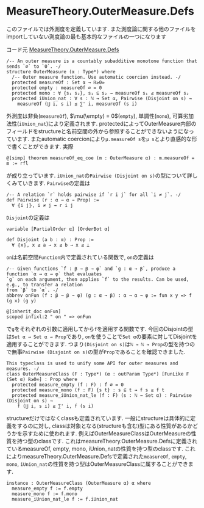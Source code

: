 MeasureTheory.OuterMeasure.Defs
============================================

このファイルでは外測度を定義しています. また測度論に関する他のファイルをimportしていない測度論の最も基本的なファイルの一つになります

コード元
[MeasureTheory.OuterMeasure.Defs](https://leanprover-community.github.io/mathlib4_docs/Mathlib/MeasureTheory/OuterMeasure/Defs.html)

``` lean4
/-- An outer measure is a countably subadditive monotone function that sends `∅` to `0`. -/
structure OuterMeasure (α : Type*) where
  /-- Outer measure function. Use automatic coercion instead. -/
  protected measureOf : Set α → ℝ≥0∞
  protected empty : measureOf ∅ = 0
  protected mono : ∀ {s₁ s₂}, s₁ ⊆ s₂ → measureOf s₁ ≤ measureOf s₂
  protected iUnion_nat : ∀ s : ℕ → Set α, Pairwise (Disjoint on s) →
    measureOf (⋃ i, s i) ≤ ∑' i, measureOf (s i)
```
外測度は非負(`measureOf`), $\mu(\empty) = 0$(`empty`), 単調性(`mono`), 可算劣加法性(`iUnion_nat`)により定義されます.
protectedによってOuterMeasure内部のフィールドをstructureと名前空間の外から参照することができないようになっています. またautomatic coercionにより`μ.measureOf s`を`μ s`とより直感的な形で書くことができます. 実際
``` lean4
@[simp] theorem measureOf_eq_coe (m : OuterMeasure α) : m.measureOf = m := rfl
```
が成り立っています.
`iUnion_nat`の`Pairwise (Disjoint on s)`の型について詳しくみていきます.
`Pairwise`の定義は
``` lean4
/-- A relation `r` holds pairwise if `r i j` for all `i ≠ j`. -/
def Pairwise (r : α → α → Prop) :=
  ∀ ⦃i j⦄, i ≠ j → r i j
```
`Disjoint`の定義は
``` lean4
variable [PartialOrder α] [OrderBot α]

def Disjoint (a b : α) : Prop :=
  ∀ ⦃x⦄, x ≤ a → x ≤ b → x ≤ ⊥
```
`on`は名前空間`Function`内で定義されている関数で, `on`の定義は
``` lean4
/-- Given functions `f : β → β → φ` and `g : α → β`, produce a function `α → α → φ` that evaluates
`g` on each argument, then applies `f` to the results. Can be used, e.g., to transfer a relation
from `β` to `α`. -/
abbrev onFun (f : β → β → φ) (g : α → β) : α → α → φ := fun x y => f (g x) (g y)

@[inherit_doc onFun]
scoped infixl:2 " on " => onFun
```
で`g`をそれぞれの引数に適用してから`f`を適用する関数です. 今回のDisjointの型は`Set α → Set α → Prop`であり, `on`を使うことで`Set α`の要素に対してDisjointを適用することができます. つまり`(Disjoint on s)`は`ℕ → ℕ → Prop`の型を持つので無事`Pairwise (Disjoint on s)`の型が`Prop`であることを確認できました.

``` lean4
This typeclass is used to unify some API for outer measures and measures. -/
class OuterMeasureClass (F : Type*) (α : outParam Type*) [FunLike F (Set α) ℝ≥0∞] : Prop where
  protected measure_empty (f : F) : f ∅ = 0
  protected measure_mono (f : F) {s t} : s ⊆ t → f s ≤ f t
  protected measure_iUnion_nat_le (f : F) (s : ℕ → Set α) : Pairwise (Disjoint on s) →
    f (⋃ i, s i) ≤ ∑' i, f (s i)
```
structureだけではなくclassも定義されています. 一般にstructureは具体的に定義をするのに対し, classは対象となる(structureも含む)型にある性質があるかどうかを示すために使われます. 例えばOuterMeasureClassはOuterMeasureの性質を持つ型のclassです. これはmeasureTheory.OuterMeasure.Defsに定義されているmeasureOf, empty, mono, iUnion_natの性質を持つ型のclassです. これによりmeasureTheory.OuterMeasure.Defsで定義された`measureOf`, `empty`, `mono`, `iUnion_nat`の性質を持つ型はOuterMeasureClassに属することができます.

``` lean4
instance : OuterMeasureClass (OuterMeasure α) α where
  measure_empty f := f.empty
  measure_mono f := f.mono
  measure_iUnion_nat_le f := f.iUnion_nat
```

